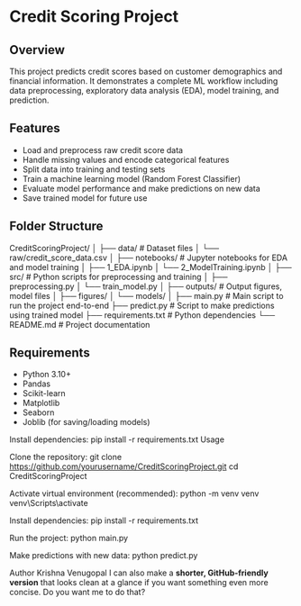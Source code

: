 # Credit Scoring Project

## Overview
This project predicts credit scores based on customer demographics and financial information. It demonstrates a complete ML workflow including data preprocessing, exploratory data analysis (EDA), model training, and prediction.

## Features
- Load and preprocess raw credit score data
- Handle missing values and encode categorical features
- Split data into training and testing sets
- Train a machine learning model (Random Forest Classifier)
- Evaluate model performance and make predictions on new data
- Save trained model for future use

## Folder Structure
CreditScoringProject/
│
├── data/ # Dataset files
│ └── raw/credit_score_data.csv
│
├── notebooks/ # Jupyter notebooks for EDA and model training
│ ├── 1_EDA.ipynb
│ └── 2_ModelTraining.ipynb
│
├── src/ # Python scripts for preprocessing and training
│ ├── preprocessing.py
│ └── train_model.py
│
├── outputs/ # Output figures, model files
│ ├── figures/
│ └── models/
│
├── main.py # Main script to run the project end-to-end
├── predict.py # Script to make predictions using trained model
├── requirements.txt # Python dependencies
└── README.md # Project documentation


## Requirements
- Python 3.10+
- Pandas
- Scikit-learn
- Matplotlib
- Seaborn
- Joblib (for saving/loading models)

Install dependencies:
pip install -r requirements.txt
Usage

Clone the repository:
git clone https://github.com/yourusername/CreditScoringProject.git
cd CreditScoringProject

Activate virtual environment (recommended):
python -m venv venv
venv\Scripts\activate

Install dependencies:
pip install -r requirements.txt

Run the project:
python main.py

Make predictions with new data:
python predict.py

Author
Krishna Venugopal
I can also make a **shorter, GitHub-friendly version** that looks clean at a glance if you want something even more concise. Do you want me to do that?
